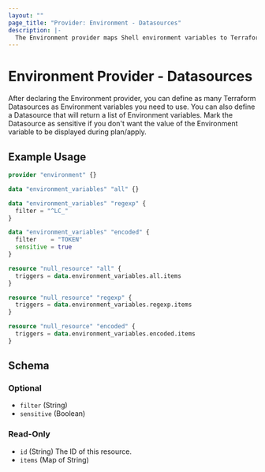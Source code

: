 ```yaml
---
layout: ""
page_title: "Provider: Environment - Datasources"
description: |-
  The Environment provider maps Shell environment variables to Terraform Datasources.
---
```


# Environment Provider - Datasources

After declaring the Environment provider, you can define as many Terraform Datasources as Environment variables you need to use.
You can also define a Datasource that will return a list of Environment variables.
Mark the Datasource as sensitive if you don't want the value of the Environment variable to be displayed during plan/apply.

## Example Usage

```terraform
provider "environment" {}

data "environment_variables" "all" {}

data "environment_variables" "regexp" {
  filter = "^LC_"
}

data "environment_variables" "encoded" {
  filter    = "TOKEN"
  sensitive = true
}

resource "null_resource" "all" {
  triggers = data.environment_variables.all.items
}

resource "null_resource" "regexp" {
  triggers = data.environment_variables.regexp.items
}

resource "null_resource" "encoded" {
  triggers = data.environment_variables.encoded.items
}
```

<!-- schema generated by tfplugindocs -->
## Schema

### Optional

- `filter` (String)
- `sensitive` (Boolean)

### Read-Only

- `id` (String) The ID of this resource.
- `items` (Map of String)